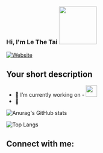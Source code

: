 ### Hi, I'm Le The Tai <img src="https://media.giphy.com/media/2m1WUiwkhg0zVFlw7d/giphy.gif" width="100px">
[![Website](https://img.shields.io/badge/lisence-Tai-red)](https://www.facebook.com/lethetai2605/)
## Your short description
- 🔭 I’m currently working on - <img src="https://upload.wikimedia.org/wikipedia/commons/a/a1/Logo_Hust.png" width="30px">
- :musical_note: 



![Anurag's GitHub stats](https://github-readme-stats.vercel.app/api?username=lethetai2605&count_private=true&include_all_commits=true&theme=radical )
 
![Top Langs](https://github-readme-stats.vercel.app/api/top-langs/?username=lethetai2605&layout=compact)

## Connect with me:
